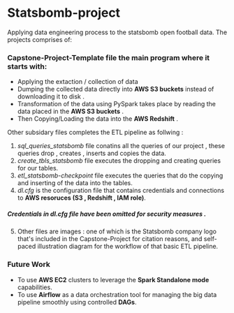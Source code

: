 # Statsbomb-project
Applying data engineering process to the statsbomb open football data.
The projects comprises of:

### **Capstone-Project-Template** file  the main program where it starts with:
* Applying the extaction / collection of data  
* Dumping the collected data directly into **AWS S3 buckets** instead of downloading it to disk .
* Transformation of the data using PySpark takes place by reading the data placed in the **AWS S3 buckets** .
* Then Copying/Loading the data into the **AWS Redshift** .

Other subsidary files completes the ETL pipeline as follwing :
1) *sql_queries_statsbomb* file conatins all the queries of our project , these queries drop , creates , inserts and copies the data.
2) *create_tbls_statsbomb* file executes the dropping and creating queries for our tables.
3) *etl_statsbomb-checkpoint* file executes the queries that do the copying and inserting of the data into the tables.
4) *dl.cfg* is the configuration file that contains credentials and connections to **AWS resoruces (S3 , Redshift , IAM role)**.
##### Credentials in dl.cfg file have been omitted for security measures .
5) Other files are images : one of which is the Statsbomb company logo that's included in the Capstone-Project for citation reasons, 
and self-paced illustration diagram for the workflow of that basic ETL pipeline.

### Future Work
* To use **AWS EC2** clusters to leverage the **Spark Standalone mode** capabilities.
* To use **Airflow** as a data orchestration tool for managing the big data pipeline smoothly using controlled **DAGs**.

